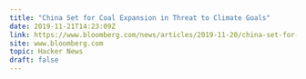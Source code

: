 ```yaml
---
title: "China Set for Coal Expansion in Threat to Climate Goals"
date: 2019-11-21T14:23:09Z
link: https://www.bloomberg.com/news/articles/2019-11-20/china-set-for-massive-coal-expansion-in-threat-to-climate-goals?utm_medium=RSS&utm_source=hune
site: www.bloomberg.com
topic: Hacker News
draft: false
---
```

